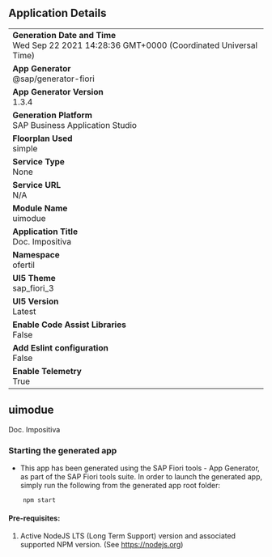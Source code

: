 ## Application Details
|               |
| ------------- |
|**Generation Date and Time**<br>Wed Sep 22 2021 14:28:36 GMT+0000 (Coordinated Universal Time)|
|**App Generator**<br>@sap/generator-fiori|
|**App Generator Version**<br>1.3.4|
|**Generation Platform**<br>SAP Business Application Studio|
|**Floorplan Used**<br>simple|
|**Service Type**<br>None|
|**Service URL**<br>N/A
|**Module Name**<br>uimodue|
|**Application Title**<br>Doc. Impositiva|
|**Namespace**<br>ofertil|
|**UI5 Theme**<br>sap_fiori_3|
|**UI5 Version**<br>Latest|
|**Enable Code Assist Libraries**<br>False|
|**Add Eslint configuration**<br>False|
|**Enable Telemetry**<br>True|

## uimodue

Doc. Impositiva

### Starting the generated app

-   This app has been generated using the SAP Fiori tools - App Generator, as part of the SAP Fiori tools suite.  In order to launch the generated app, simply run the following from the generated app root folder:

```
    npm start
```

#### Pre-requisites:

1. Active NodeJS LTS (Long Term Support) version and associated supported NPM version.  (See https://nodejs.org)


